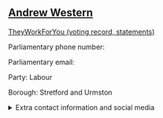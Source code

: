 ## <a href="https://members.parliament.uk/member/4979/contact">Andrew Western</a>

<a href="https://www.theyworkforyou.com/mp/26120/andrew_western/stretford_and_urmston">TheyWorkForYou (voting record, statements)</a> 

Parliamentary phone number:  

Parliamentary email:  

Party: Labour 

Borough: Stretford and Urmston 

<details><summary>Extra contact information and social media</summary> 
<li>Website:</li>
<li>Twitter: https://twitter.com/andrewhwestern</li>
<li>Constituency office phone number: 01617499120</li>
<li>Constituency office email:</li>
<li>Facebook: https://www.facebook.com/AndrewWesternLabour</li>
<li>Instagram:</li>
<li>Youtube:</li>
<li>Linkedin:</li>
<li>Government department phone number:</li>
<li>Government department email:</li>
<li>Threads:</li>
<li>Party office phone number:</li>
<li>Party office email:</li>
<li>Tiktok:</li>
</details>